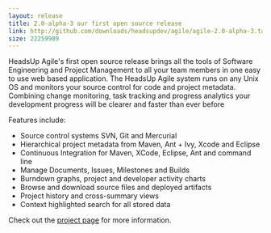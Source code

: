 ```yaml
---
layout: release
title: 2.0-alpha-3 our first open source release
link: http://github.com/downloads/headsupdev/agile/agile-2.0-alpha-3.tar.gz
size: 22259989
---
```


<p>HeadsUp Agile's first open source release brings all the tools of Software Engineering and Project Management to all your team members in one easy to use web based application.
The HeadsUp Agile system runs on any Unix OS and monitors your source control for code and project metadata.
Combining change monitoring, task tracking and progress analytics your development progress will be clearer and faster than ever before</p>

<p>Features include:</p>

<ul>
<li>Source control systems SVN, Git and Mercurial</li>
<li>Hierarchical project metadata from Maven, Ant + Ivy, Xcode and Eclipse</li>
<li>Continuous Integration for Maven, XCode, Eclipse, Ant and command line</li>
<li>Manage Documents, Issues, Milestones and Builds</li>
<li>Burndown graphs, project and developer activity charts</li>
<li>Browse and download source files and deployed artifacts</li>
<li>Project history and cross-summary views</li>
<li>Context highlighted search for all stored data</li>
</ul>

<p>Check out the <a href="http://headsupdev.github.com/agile">project page</a> for more information.</p>
